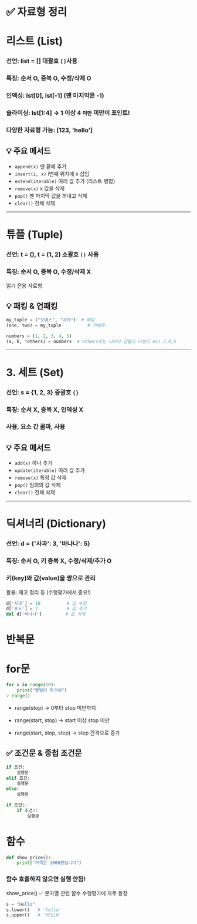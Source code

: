  # ✅ 자료형 정리
# 리스트 (List)
### 선언: list = [] 대괄호 `[]`사용

### 특징: 순서 O, 중복 O, 수정/삭제 O

### 인덱싱: lst[0], lst[-1] (맨 마지막은 -1)

### 슬라이싱: lst[1:4] → 1 이상 4 `미만` 미만이 포인트!

### 다양한 자료형 가능: [123, 'hello']

## 💡 주요 메서드

+ `append(x)`	맨 끝에 추가
+ `insert(i, x)`	i번째 위치에 x 삽입
+ `extend(iterable)`	여러 값 추가 (리스트 병합)
+ `remove(x)`	x 값을 삭제
+ `pop()`	맨 마지막 값을 꺼내고 삭제
+ `clear()`	전체 삭제
***

# 튜플 (Tuple)
### 선언: t = (), t = (1, 2) 소괄호 `()` 사용

### 특징: 순서 O, 중복 O, 수정/삭제 X

읽기 전용 자료형



## 💡 패킹 & 언패킹
```python
my_tuple = ("오예스", "과자")  # 패킹
(one, two) = my_tuple          # 언패킹

numbers = (1, 2, 3, 4, 5)  
(a, b, *others) = numbers  # others로는 나머지 값들이 나온다 ex) 3,4,5
```


***

# 3. 세트 (Set)
### 선언: s = {1, 2, 3}  중괄호 `{}`

### 특징: 순서 X, 중복 X, 인덱싱 X

### 사용, 요소 간 콤마, 사용

## 💡 주요 메서드


+ `add(x)`	하나 추가
+ `update(iterable)`	여러 값 추가
+ `remove(x)`	특정 값 삭제
+ `pop()`	임의의 값 삭제
+ `clear()`	전체 삭제


***

# 딕셔너리 (Dictionary)
### 선언: d = {'사과': 3, '바나나': 5}

### 특징: 순서 O, 키 중복 X, 수정/삭제/추가 O

### 키(key)와 값(value)을 쌍으로 관리

활용: 재고 정리 등 (수행평가에서 중요!)

```python
d['사과'] = 10          # 값 수정
d['포도'] = 7           # 값 추가
del d['바나나']         # 값 삭제
```
# 반복문

# for문
```python
for x in range(10):
    print("팔벌려 뛰기해")
💡 range()
```
+ range(stop) → 0부터 stop 미만까지

+ range(start, stop) → start 이상 stop 미만

+ range(start, stop, step) → step 간격으로 증가

## ✅ 조건문 & 중첩 조건문
```python
if 조건:
    실행문
elif 조건:
    실행문
else:
    실행문
```
```python
if 조건1:
    if 조건2:
        실행문
```

# 함수
```python
def show_price():
    print("가격은 1000원입니다")
```
### 함수 호출하지 않으면 실행 안됨!
show_price()
✅ 문자열 관련 함수
수행평가에 자주 등장

```python
s = "Hello"
s.lower()   # 'hello'
s.upper()   # 'HELLO'
```